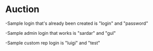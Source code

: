 # Auction
-Sample login that's already been created is "login" and "password"

-Sample admin login that works is "sardar" and "gul"

-Sample custom rep login is "luigi" and "test"
